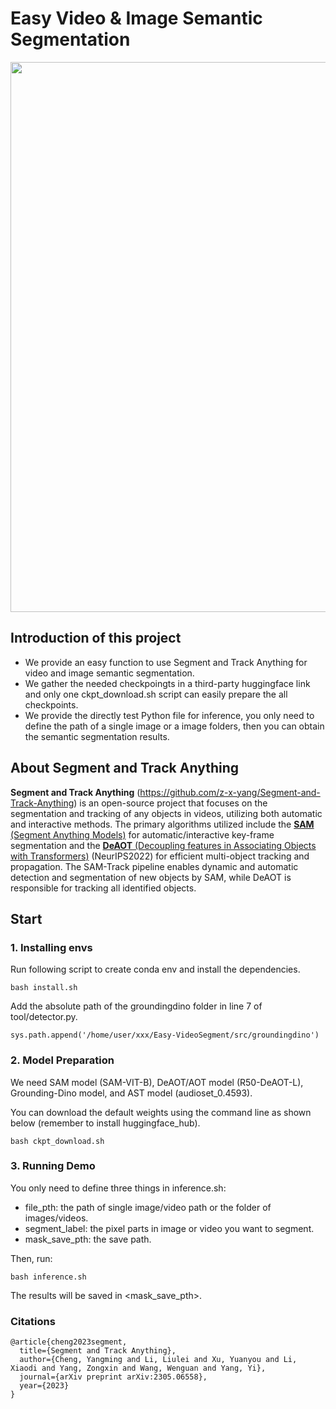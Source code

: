 # Easy Video & Image Semantic Segmentation

<p align="center">
<img src="https://github.com/user-attachments/assets/9cda61ff-f4b6-4ed2-abe6-45ac0a1d8302" width="880">
</p>

## Introduction of this project

* We provide an easy function to use Segment and Track Anything for video and image semantic segmentation.
* We gather the needed checkpoingts in a third-party huggingface link and only one ckpt_download.sh script can easily prepare the all checkpoints.
* We provide the directly test Python file for inference, you only need to define the path of a single image or a image folders, then you can obtain the semantic segmentation results.

## About Segment and Track Anything

**Segment and Track Anything** (https://github.com/z-x-yang/Segment-and-Track-Anything) is an open-source project that focuses on the segmentation and tracking of any objects in videos, utilizing both automatic and interactive methods. The primary algorithms utilized include the [**SAM** (Segment Anything Models)](https://github.com/facebookresearch/segment-anything) for automatic/interactive key-frame segmentation and the [**DeAOT** (Decoupling features in Associating Objects with Transformers)](https://github.com/yoxu515/aot-benchmark) (NeurIPS2022) for efficient multi-object tracking and propagation. The SAM-Track pipeline enables dynamic and automatic detection and segmentation of new objects by SAM, while DeAOT is responsible for tracking all identified objects.

## Start

### 1. Installing envs
Run following script to create conda env and install the dependencies.
```
bash install.sh
```

Add the absolute path of the groundingdino folder in line 7 of tool/detector.py.
```
sys.path.append('/home/user/xxx/Easy-VideoSegment/src/groundingdino')
```

### 2. Model Preparation
We need SAM model (SAM-VIT-B), DeAOT/AOT model (R50-DeAOT-L), Grounding-Dino model, and AST model (audioset_0.4593).

You can download the default weights using the command line as shown below (remember to install huggingface_hub).
```
bash ckpt_download.sh
```

### 3. Running Demo
You only need to define three things in inference.sh:

* file_pth: the path of single image/video path or the folder  of images/videos.
* segment_label: the pixel parts in image or video you want to segment.
* mask_save_pth: the save path.

Then, run:
```
bash inference.sh
```

The results will be saved in <mask_save_pth>.

### Citations
```
@article{cheng2023segment,
  title={Segment and Track Anything},
  author={Cheng, Yangming and Li, Liulei and Xu, Yuanyou and Li, Xiaodi and Yang, Zongxin and Wang, Wenguan and Yang, Yi},
  journal={arXiv preprint arXiv:2305.06558},
  year={2023}
}
```
